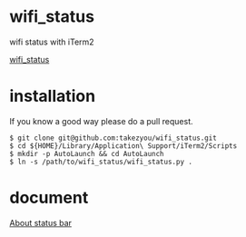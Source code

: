 # wifi_status
wifi status with iTerm2

[wifi_status]()

# installation
If you know a good way please do a pull request.

```
$ git clone git@github.com:takezyou/wifi_status.git
$ cd ${HOME}/Library/Application\ Support/iTerm2/Scripts
$ mkdir -p AutoLaunch && cd AutoLaunch
$ ln -s /path/to/wifi_status/wifi_status.py .
```

# document
[About status bar](https://www.iterm2.com/3.3/documentation-status-bar.html)
